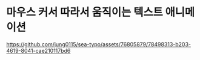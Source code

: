 # 마우스 커서 따라서 움직이는 텍스트 애니메이션
https://github.com/jung0115/sea-typo/assets/76805879/78498313-b203-4619-8041-cae210117bd6

